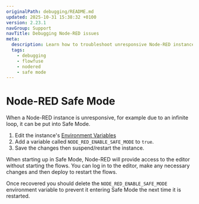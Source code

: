 ```yaml
---
originalPath: debugging/README.md
updated: 2025-10-31 15:38:32 +0100
version: 2.23.1
navGroup: Support
navTitle: Debugging Node-RED issues
meta:
  description: Learn how to troubleshoot unresponsive Node-RED instances using Safe Mode.
  tags:
    - debugging
    - flowfuse
    - nodered
    - safe mode
---
```


# Node-RED Safe Mode

When a Node-RED instance is unresponsive, for example due to an infinite loop,
it can be put into Safe Mode.

1. Edit the instance's [Environment Variables](/docs/user/envvar.md)
2. Add a variable called `NODE_RED_ENABLE_SAFE_MODE` to `true`.
3. Save the changes then suspend/restart the instance.

When starting up in Safe Mode, Node-RED will provide access to the editor without
starting the flows. You can log in to the editor, make any necessary changes
and then deploy to restart the flows.

Once recovered you should delete the `NODE_RED_ENABLE_SAFE_MODE` environment variable
to prevent it entering Safe Mode the next time it is restarted.
